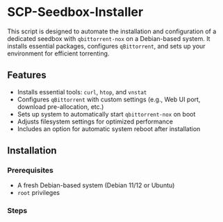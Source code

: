 # SCP-Seedbox-Installer

This script is designed to automate the installation and configuration of a dedicated seedbox with `qbittorrent-nox` on a Debian-based system. It installs essential packages, configures `qBittorrent`, and sets up your environment for efficient torrenting.

## Features

- Installs essential tools: `curl`, `htop`, and `vnstat`
- Configures `qBittorrent` with custom settings (e.g., Web UI port, download pre-allocation, etc.)
- Sets up system to automatically start `qbittorrent-nox` on boot
- Adjusts filesystem settings for optimized performance
- Includes an option for automatic system reboot after installation

## Installation

### Prerequisites

- A fresh Debian-based system (Debian 11/12 or Ubuntu)
- `root` privileges

### Steps
